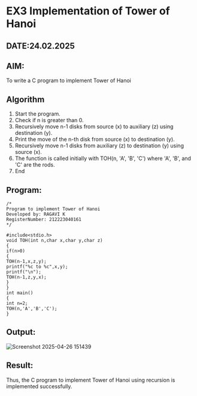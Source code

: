 # EX3 Implementation of Tower of Hanoi
## DATE:24.02.2025
## AIM:
To write a C program to implement Tower of Hanoi

## Algorithm
1. Start the program.
2. Check if n is greater than 0.
3. Recursively move n-1 disks from source (x) to auxiliary (z) using destination (y).
4. Print the move of the n-th disk from source (x) to destination (y).
5. Recursively move n-1 disks from auxiliary (z) to destination (y) using source (x).
6. The function is called initially with TOH(n, 'A', 'B', 'C') where 'A', 'B', and 'C' are the rods.
7. End  

## Program:
```
/*
Program to implement Tower of Hanoi
Developed by: RAGAVI K
RegisterNumber: 212223040161
*/

#include<stdio.h>
void TOH(int n,char x,char y,char z)
{
if(n>0)
{
TOH(n-1,x,z,y);
printf("%c to %c",x,y);
printf("\n");
TOH(n-1,z,y,x);
}
}
int main()
{
int n=2;
TOH(n,'A','B','C');
}
```

## Output:
![Screenshot 2025-04-26 151439](https://github.com/user-attachments/assets/e2b77ffd-d6a2-45a5-8034-ae5e2b682972)



## Result:
Thus, the C program to implement Tower of Hanoi using recursion is implemented successfully.
